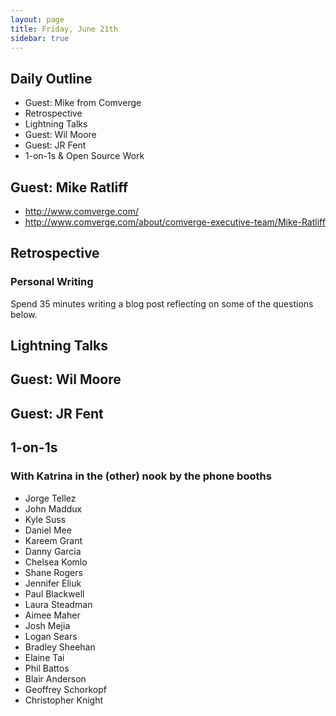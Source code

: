 ```yaml
---
layout: page
title: Friday, June 21th
sidebar: true
---
```


## Daily Outline

* Guest: Mike from Comverge
* Retrospective
* Lightning Talks
* Guest: Wil Moore
* Guest: JR Fent
* 1-on-1s & Open Source Work

## Guest: Mike Ratliff

* http://www.comverge.com/
* http://www.comverge.com/about/comverge-executive-team/Mike-Ratliff

## Retrospective

### Personal Writing

Spend 35 minutes writing a blog post reflecting on some of the questions below.

## Lightning Talks

## Guest: Wil Moore

## Guest: JR Fent

## 1-on-1s

### With Katrina in the (other) nook by the phone booths

* Jorge Tellez
* John Maddux
* Kyle Suss
* Daniel Mee
* Kareem Grant
* Danny Garcia
* Chelsea Komlo
* Shane Rogers
* Jennifer Eliuk
* Paul Blackwell
* Laura Steadman
* Aimee Maher
* Josh Mejia
* Logan Sears
* Bradley Sheehan
* Elaine Tai
* Phil Battos
* Blair Anderson
* Geoffrey Schorkopf
* Christopher Knight

